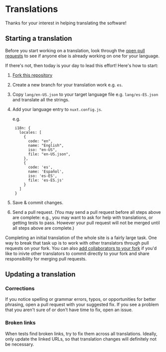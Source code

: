 # Translations

Thanks for your interest in helping translating the software!

## Starting a translation

Before you start working on a translation, look through the [open pull requests](https://github.com/liyasthomas/postwoman/pulls) to see if anyone else is already working on one for your language.

If there's not, then today is your day to lead this effort! Here's how to start:

1. [Fork this repository](https://github.com/liyasthomas/postwoman/fork)
2. Create a new branch for your translation work e.g. `es`.
3. Copy `lang/en-US.json` to your target language file e.g. `lang/es-ES.json` and translate all the strings.
4. Add your language entry to `nuxt.config.js`.

   e.g.

   ```
    i18n: {
      locales: [
        {
          code: "en",
          name: "English",
          iso: "en-US",
          file: "en-US.json",
        },
        {
          code: 'es',
          name: 'Español',
          iso: 'es-ES',
          file: 'es-ES.js'
        }
      ]
    }
   ```

5. Save & commit changes.
6. Send a pull request. (You may send a pull request before all steps above are complete: e.g., you may want to ask for help with translations, or getting tests to pass. However your pull request will not be merged until all steps above are complete.)

Completing an initial translation of the whole site is a fairly large task. One way to break that task up is to work with other translators through pull requests on your fork. You can also [add collaborators to your fork](https://help.github.com/en/github/setting-up-and-managing-your-github-user-account/inviting-collaborators-to-a-personal-repository) if you'd like to inivte other translators to commit directly to your fork and share responsibility for merging pull requests.

## Updating a translation

### Corrections

If you notice spelling or grammar errors, typos, or opportunities for better phrasing, open a pull request with your suggested fix. If you see a problem that you aren't sure of or don't have time to fix, open an issue.

### Broken links

When tests find broken links, try to fix them across all translations. Ideally, only update the linked URLs, so that translation changes will definitely not be necessary.
